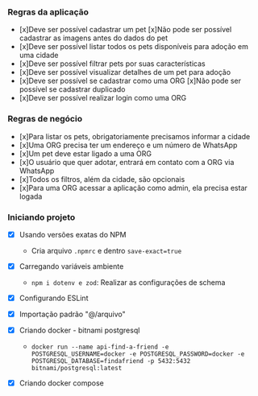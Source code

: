 ### Regras da aplicação

- [x]Deve ser possível cadastrar um pet
  [x]Não pode ser possível cadastrar as imagens antes do dados do pet
- [x]Deve ser possível listar todos os pets disponíveis para adoção em uma cidade
- [x]Deve ser possível filtrar pets por suas características
- [x]Deve ser possível visualizar detalhes de um pet para adoção
- [x]Deve ser possível se cadastrar como uma ORG
    [x]Não pode ser possível  se cadastrar duplicado
- [x]Deve ser possível realizar login como uma ORG

### Regras de negócio

- [x]Para listar os pets, obrigatoriamente precisamos informar a cidade
- [x]Uma ORG precisa ter um endereço e um número de WhatsApp
- [x]Um pet deve estar ligado a uma ORG
- [x]O usuário que quer adotar, entrará em contato com a ORG via WhatsApp
- [x]Todos os filtros, além da cidade, são opcionais
- [x]Para uma ORG acessar a aplicação como admin, ela precisa estar logada


### Iniciando projeto
  - [x] Usando versões exatas do NPM
    - Cria arquivo `.npmrc` e dentro `save-exact=true`
  - [x] Carregando variáveis ambiente
    - `npm i dotenv e zod`: Realizar as configurações de schema
  - [x] Configurando ESLint
  - [x] Importação padrão "@/arquivo"
  - [x] Criando docker - bitnami postgresql
    - `docker run --name api-find-a-friend -e POSTGRESQL_USERNAME=docker -e POSTGRESQL_PASSWORD=docker -e POSTGRESQL_DATABASE=findafriend -p 5432:5432 bitnami/postgresql:latest`
  - [x] Criando docker compose


